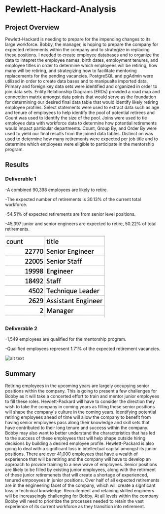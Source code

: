 # Pewlett-Hackard-Analysis

## Project Overview
Pewlett-Hackard is needing to prepare for the impending changes to its large workforce. Bobby, the manager, is hoping to prepare the company for expected retirements within the company and to strategize in replacing these positions. I needed to create employee databases and to organize the data to intepret the employee names, birth dates, employment tenures, and employee titles in order to determine which employees will be retiring, how many will be retiring, and strategizing how to facilitate mentoring replacements for the pending vacancies. PostgreSQL and pgAdmin were utilized in order to create data bases and to manipualte imported data. Primary and foreign key data sets were identified and organized in order to join data sets. Entity Relationship Diagrams (ERDs) provided a road map and connection matrix amongst data points that would serve as the foundation for determining our desired final data table that would identify likely retiring employee profiles. Select statements were used to extract data such as age and tenure of employees to help identify the pool of potential retirees and Count was used to identify the size of the pool. Joins were used to tie employee data with workforce data to determine how potential retirements would impact particular departments. Count, Group By, and Order By were used to yield our final results from the joined data tables. Distinct on was used to determine how many retirements were expected per job title and to determine which employees were eligible to participate in the mentorship program. 

## Results
### Deliverable 1
-A combined 90,398 employees are likely to retire.

-The expected number of retirements is 30.13% of the current total workforce. 

-54.51% of expected retirements are from senior level positions.

-45,397 junior and senior engineers are expected to retire, 50.22% of total retirements. 

![alt text](https://github.com/bwengerDU/Pewlett-Hackard-Analysis/blob/main/Deliverable%201%20Reults.png)

### Deliverable 2
-1,549 employees are qualified for the mentorship program. 

-Qualified employees represent 1.71% of the expected retirement vacancies.

![alt text](https://github.com/bwengerDU/Pewlett-Hackard-Analysis/blob/main/Deliverable%202%20Reults.png)

## Summary
Retiring employees in the upcoming years are largely occupying senior positions within the company. This is going to present a few challenges for Bobby as it will take a concerted effort to train and mentor junior employees to fill these roles. Hewlett-Packard will have to consider the direction they wish to take the company in coming years as filling these senior positions will shape the company's culture in the coming years. Identifying potential retiring employees ahead of time will allow the company to benefit from having senior employees pass along their knowledge and skill sets that have contributed to their long tenure and success within the company. Bobby may also want to better understand the characteristics that has led to the success of these employees that will help shape outside hiring decisions by building a desired employee profile. Hewlett-Packard is also going to deal with a significant loss in intellectual capital amongst its junior positions. There are over 41,000 employees that have a wealth of experience that will be retiring and the company will have to develop an approach to provide training to a new wave of employees. Senior positions are likely to be filled by existing junior employees, along with the retirment of these junior retiremenets that will create a shortage of experienced, tenured empooyees in junior positions.  Over half of all expected retirements are in the engineering facet of the company, which will create a signficant loss in technical knowledge. Recruitement and retaining skilled engineers will be increaseingly challenging for Bobby. 
At all levels within the company Bobby will need to prioritize the processes needed to retain the vast experience of its current workforce as they transition into retirement. 
